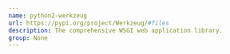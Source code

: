 ```yaml
---
name: python2-werkzeug
url: https://pypi.org/project/Werkzeug/#files
description: The comprehensive WSGI web application library.
group: None
---
```

